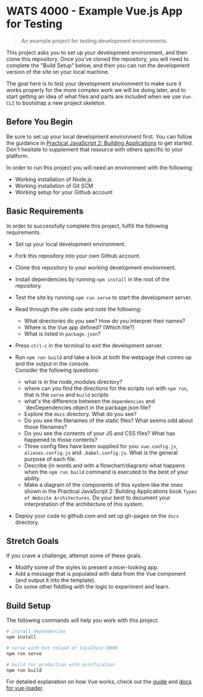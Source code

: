 # WATS 4000 - Example Vue.js App for Testing

> An example project for testing development environments.

This project asks you to set up your development environment, and then clone
this repository. Once you've cloned the repository, you will need to complete
the "Build Setup" below, and then you can run the development version of the
site on your local machine.

The goal here is to test your development environment to make sure it works
properly for the more complex work we will be doing later, and to start getting
an idea of what files and parts are included when we use `Vue-CLI` to
bootstrap a new project skeleton.

## Before You Begin

Be sure to set up your local development environment first. You can follow the
guidance in [Practical JavaScript 2: Building Applications](https://suwebdev.github.io/WATS-4000-gitbook/setting-up-workspace/) to get
started. Don't hesitate to supplement that resource with others specific to your
platform.

In order to run this project you will need an environment with the following:

* Working installation of Node.js
* Working installation of Git SCM
* Working setup for your Github account

## Basic Requirements
In order to successfully complete this project, fulfill the following
requirements.

* Set up your local development environment.
* Fork this repository into your own Github account.
* Clone this repository to your working development environment.
* Install dependencies by running `npm install` in the root of the repository.
* Test the site by running `npm run serve` to start the development server.
* Read through the site code and note the following:
    * What directories do you see? How do you interpret their names?
    * Where is the Vue app defined? (Which file?)
    * What is listed in `package.json`?
* Press `ctrl-c` in the terminal to exit the development server.
* Run `npm run build` and take a look at both the webpage that comes up and the output in the console.  
Consider the following questions:
    * what is in the node_modules directory?
    * where can you find the directions for the scripts run with `npm run`, that is the `serve` and `build` scripts  
    * what's the difference between the `dependencies` and `devDependencies object in the package.json file?
    * Explore the `docs` directory. What do you see?
    * Do you see the filenames of the static files? What seems odd about those filenames?
    * Do you see the contents of your JS and CSS files? What has happened to those contents?
    * Three config files have been supplied for you: `vue.config.js`, `aliases.config.js` and `.babel.config.js`. What is the general purpose of each file.  
    * Describe (in words and with a flowchart/diagram) what happens when the `npm run build` command is executed to the best of your ability.  
    * Make a diagram of the components of this system like the ones shown in the Practical JavaScript 2: Building Applications book `Types of Website Architectures`. Do your best to document your interpretation of the architecture of this system.
    
* Deploy your code to github.com and set up gh-pages on the `docs` directory.



## Stretch Goals
If you crave a challenge, attempt some of these goals.

* Modify some of the styles to present a nicer-looking app.
* Add a message that is populated with data from the Vue component (and output it into the template).
* Do some other fiddling with the logic to experiment and learn.

## Build Setup
The following commands will help you work with this project.

``` bash
# install dependencies
npm install

# serve with hot reload at localhost:8080
npm run serve

# build for production with minification
npm run build

```

For detailed explanation on how Vue works, check out the [guide](https://cli.vuejs.org/guide/) and [docs for vue-loader](https://cli.vuejs.org/config/#css-loaderoptions).

